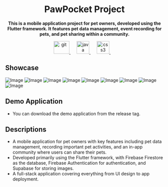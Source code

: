 <h1 align="center">PawPocket Project</h1>
<p align="center"><b>This is a mobile application project for pet owners, developed using the Flutter framework. It features pet data management, event recording for pets, and pet sharing within a community.</b></p>
<p align="center">
<a href="https://flutter.dev/" target="_blank" rel="noreferrer"> <img src="https://www.cdnlogo.com/logos/f/30/flutter.svg" alt="git" width="50" height="40"/> </a>
&nbsp;&nbsp;&nbsp;&nbsp;
<a href="https://firebase.google.com/" target="_blank" rel="noreferrer"> <img src="https://brandeps.com/logo-download/F/Firebase-logo-02.png" alt="java" width="40" height="40"/> </a>
&nbsp;&nbsp;&nbsp;&nbsp;
<a href="https://supabase.com/" target="_blank" rel="noreferrer"> <img src="https://elest.io/images/softwares/284/logo.png" alt="css3" width="40" height="40"/> </a>
&nbsp;&nbsp;&nbsp;&nbsp;
</p>

## Showcase</h1>
![Image](https://github.com/user-attachments/assets/f02e1919-e5fa-48f1-ac9f-54ed2be4ea80)
![Image](https://github.com/user-attachments/assets/f3d04c26-21bc-4160-9ea1-968aa0d2c7f3)
![Image](https://github.com/user-attachments/assets/db72a3b1-f62e-49da-9564-e49fdaec7563)
![Image](https://github.com/user-attachments/assets/908e3b8e-cc6c-49ec-b54d-7d966fcdd813)
![Image](https://github.com/user-attachments/assets/76505e92-7379-436d-b635-fb8a66f7e9ea)
![Image](https://github.com/user-attachments/assets/eb0336a1-27c0-4569-bbbd-08cf25743891)
![Image](https://github.com/user-attachments/assets/1dd2396c-baf8-4d02-839a-03c327981d88)
![Image](https://github.com/user-attachments/assets/46214da9-8c9d-4c47-8425-43f13941e676)
![Image](https://github.com/user-attachments/assets/a472bca8-5d8e-4338-9866-8a2f2fb86460)

## Demo Application
- You can download the demo application from the release tag.

## Descriptions
- A mobile application for pet owners with key features including pet data management, recording important pet activities, and an in-app community where users can share their pets.
- Developed primarily using the Flutter framework, with Firebase Firestore as the database, Firebase Authentication for authentication, and Supabase for storing images.
- A full-stack application covering everything from UI design to app deployment.
